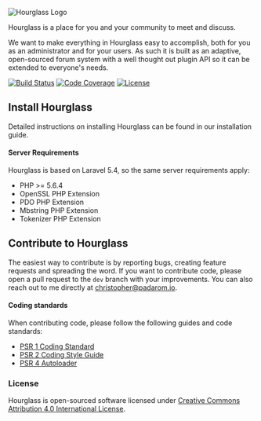 ![Hourglass Logo](http://i.imgur.com/fMJgiHW.jpg?2)

Hourglass is a place for you and your community to meet and discuss. 

We want to make everything in Hourglass easy to accomplish, both for you as an administrator and for your users. As such it is built as an adaptive, open-sourced forum system with a well thought out plugin API so it can be extended to everyone's needs.

[![Build Status](https://img.shields.io/travis/hourglass/hourglass.svg?style=flat-square)](https://travis-ci.org/hourglass/hourglass)
[![Code Coverage](https://img.shields.io/codecov/c/github/hourglass/hourglass.svg?style=flat-square)](https://codecov.io/gh/hourglass/hourglass)
[![License](https://img.shields.io/packagist/l/hourglass/hourglass.svg?style=flat-square)](https://creativecommons.org/licenses/by/4.0)

## Install Hourglass
Detailed instructions on installing Hourglass can be found in our installation guide.

#### Server Requirements
Hourglass is based on Laravel 5.4, so the same server requirements apply:

- PHP >= 5.6.4
- OpenSSL PHP Extension
- PDO PHP Extension
- Mbstring PHP Extension
- Tokenizer PHP Extension

## Contribute to Hourglass
The easiest way to contribute is by reporting bugs, creating feature requests and spreading the word. If you want to contribute code, please open a pull request to the `dev` branch with your improvements. You can also reach out to me directly at [christopher@padarom.io](mailto:christopher@padarom.io).

#### Coding standards
When contributing code, please follow the following guides and code standards:

* [PSR 1 Coding Standard](https://github.com/php-fig/fig-standards/blob/master/accepted/PSR-1-basic-coding-standard.md)
* [PSR 2 Coding Style Guide](https://github.com/php-fig/fig-standards/blob/master/accepted/PSR-2-coding-style-guide.md)
* [PSR 4 Autoloader](https://github.com/php-fig/fig-standards/blob/master/accepted/PSR-4-autoloader.md)

### License
Hourglass is open-sourced software licensed under [Creative Commons Attribution 4.0 International License](https://creativecommons.org/licenses/by/4.0).
